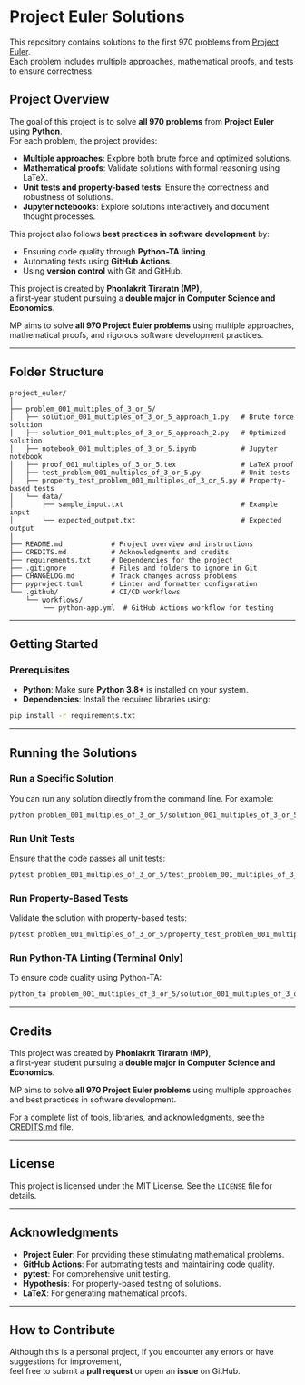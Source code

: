 
# Project Euler Solutions

This repository contains solutions to the first 970 problems from [Project Euler](https://projecteuler.net/).  
Each problem includes multiple approaches, mathematical proofs, and tests to ensure correctness.

## Project Overview

The goal of this project is to solve **all 970 problems** from **Project Euler** using **Python**.  
For each problem, the project provides:

- **Multiple approaches**: Explore both brute force and optimized solutions.
- **Mathematical proofs**: Validate solutions with formal reasoning using LaTeX.
- **Unit tests and property-based tests**: Ensure the correctness and robustness of solutions.
- **Jupyter notebooks**: Explore solutions interactively and document thought processes.

This project also follows **best practices in software development** by:
- Ensuring code quality through **Python-TA linting**.
- Automating tests using **GitHub Actions**.
- Using **version control** with Git and GitHub.

This project is created by **Phonlakrit Tiraratn (MP)**,  
a first-year student pursuing a **double major in Computer Science and Economics**.

MP aims to solve **all 970 Project Euler problems** using multiple approaches, mathematical proofs, and rigorous software development practices.

---

## **Folder Structure**

```
project_euler/
│
├── problem_001_multiples_of_3_or_5/
│   ├── solution_001_multiples_of_3_or_5_approach_1.py   # Brute force solution
│   ├── solution_001_multiples_of_3_or_5_approach_2.py   # Optimized solution
│   ├── notebook_001_multiples_of_3_or_5.ipynb           # Jupyter notebook
│   ├── proof_001_multiples_of_3_or_5.tex                # LaTeX proof
│   ├── test_problem_001_multiples_of_3_or_5.py          # Unit tests
│   ├── property_test_problem_001_multiples_of_3_or_5.py # Property-based tests
│   └── data/
│       ├── sample_input.txt                             # Example input
│       └── expected_output.txt                          # Expected output
│
├── README.md            # Project overview and instructions
├── CREDITS.md           # Acknowledgments and credits
├── requirements.txt     # Dependencies for the project
├── .gitignore           # Files and folders to ignore in Git
├── CHANGELOG.md         # Track changes across problems
├── pyproject.toml       # Linter and formatter configuration
└── .github/             # CI/CD workflows
    └── workflows/
        └── python-app.yml  # GitHub Actions workflow for testing
```

---

## **Getting Started**

### **Prerequisites**

- **Python**: Make sure **Python 3.8+** is installed on your system.
- **Dependencies**: Install the required libraries using:

```bash
pip install -r requirements.txt
```

---

## **Running the Solutions**

### **Run a Specific Solution**

You can run any solution directly from the command line. For example:

```bash
python problem_001_multiples_of_3_or_5/solution_001_multiples_of_3_or_5_approach_1.py
```

### **Run Unit Tests**

Ensure that the code passes all unit tests:

```bash
pytest problem_001_multiples_of_3_or_5/test_problem_001_multiples_of_3_or_5.py
```

### **Run Property-Based Tests**

Validate the solution with property-based tests:

```bash
pytest problem_001_multiples_of_3_or_5/property_test_problem_001_multiples_of_3_or_5.py
```

### **Run Python-TA Linting (Terminal Only)**

To ensure code quality using Python-TA:

```bash
python_ta problem_001_multiples_of_3_or_5/solution_001_multiples_of_3_or_5_approach_1.py
```

---

## **Credits**

This project was created by **Phonlakrit Tiraratn (MP)**,  
a first-year student pursuing a **double major in Computer Science and Economics**.

MP aims to solve **all 970 Project Euler problems** using multiple approaches and best practices in software development.

For a complete list of tools, libraries, and acknowledgments, see the [CREDITS.md](CREDITS.md) file.

---

## **License**

This project is licensed under the MIT License. See the `LICENSE` file for details.

---

## **Acknowledgments**

- **Project Euler**: For providing these stimulating mathematical problems.
- **GitHub Actions**: For automating tests and maintaining code quality.
- **pytest**: For comprehensive unit testing.
- **Hypothesis**: For property-based testing of solutions.
- **LaTeX**: For generating mathematical proofs.

---

## **How to Contribute**

Although this is a personal project, if you encounter any errors or have suggestions for improvement,  
feel free to submit a **pull request** or open an **issue** on GitHub.